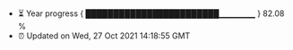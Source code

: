 - ⏳ Year progress { ████████████████████████▁▁▁▁▁▁ } 82.08 %
- ⏰ Updated on Wed, 27 Oct 2021 14:18:55 GMT

